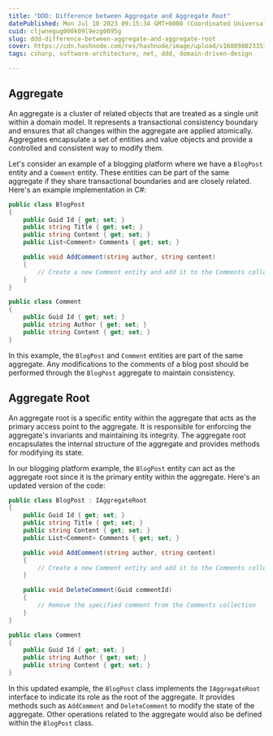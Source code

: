 ```yaml
---
title: "DDD: Difference between Aggregate and Aggregate Root"
datePublished: Mon Jul 10 2023 09:15:34 GMT+0000 (Coordinated Universal Time)
cuid: cljwnegug000k09l9ezg0095g
slug: ddd-difference-between-aggregate-and-aggregate-root
cover: https://cdn.hashnode.com/res/hashnode/image/upload/v1688980233535/fa241a38-bcd7-4f6a-a18d-6d2d6f9ceaf6.webp
tags: csharp, software-architecture, net, ddd, domain-driven-design

---
```


## **Aggregate**

An aggregate is a cluster of related objects that are treated as a single unit within a domain model. It represents a transactional consistency boundary and ensures that all changes within the aggregate are applied atomically. Aggregates encapsulate a set of entities and value objects and provide a controlled and consistent way to modify them.

Let's consider an example of a blogging platform where we have a `BlogPost` entity and a `Comment` entity. These entities can be part of the same aggregate if they share transactional boundaries and are closely related. Here's an example implementation in C#:

```csharp
public class BlogPost
{
    public Guid Id { get; set; }
    public string Title { get; set; }
    public string Content { get; set; }
    public List<Comment> Comments { get; set; }

    public void AddComment(string author, string content)
    {
        // Create a new Comment entity and add it to the Comments collection
    }
}

public class Comment
{
    public Guid Id { get; set; }
    public string Author { get; set; }
    public string Content { get; set; }
}
```

In this example, the `BlogPost` and `Comment` entities are part of the same aggregate. Any modifications to the comments of a blog post should be performed through the `BlogPost` aggregate to maintain consistency.

## **Aggregate Root**

An aggregate root is a specific entity within the aggregate that acts as the primary access point to the aggregate. It is responsible for enforcing the aggregate's invariants and maintaining its integrity. The aggregate root encapsulates the internal structure of the aggregate and provides methods for modifying its state.

In our blogging platform example, the `BlogPost` entity can act as the aggregate root since it is the primary entity within the aggregate. Here's an updated version of the code:

```csharp
public class BlogPost : IAggregateRoot
{
    public Guid Id { get; set; }
    public string Title { get; set; }
    public string Content { get; set; }
    public List<Comment> Comments { get; set; }

    public void AddComment(string author, string content)
    {
        // Create a new Comment entity and add it to the Comments collection
    }

    public void DeleteComment(Guid commentId)
    {
        // Remove the specified comment from the Comments collection
    }
}

public class Comment
{
    public Guid Id { get; set; }
    public string Author { get; set; }
    public string Content { get; set; }
}
```

In this updated example, the `BlogPost` class implements the `IAggregateRoot` interface to indicate its role as the root of the aggregate. It provides methods such as `AddComment` and `DeleteComment` to modify the state of the aggregate. Other operations related to the aggregate would also be defined within the `BlogPost` class.